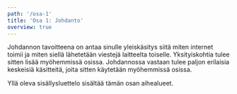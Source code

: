 ```yaml
---
path: '/osa-1'
title: 'Osa 1: Johdanto'
overview: true
---
```



Johdannon tavoitteena on antaa sinulle yleiskäsitys siitä miten internet toimii ja miten siellä lähetetään viestejä laitteelta toiselle. Yksityiskohtia tulee sitten lisää myöhemmissä osissa. Johdannossa vastaan tulee paljon erilaisia keskeisiä käsitteitä, joita sitten käytetään myöhemmissä osissa.

<please-login></please-login>

<pages-in-this-section></pages-in-this-section>

Yllä oleva sisällysluettelo sisältää tämän osan aihealueet. 

<exercises-in-this-section></exercises-in-this-section>
